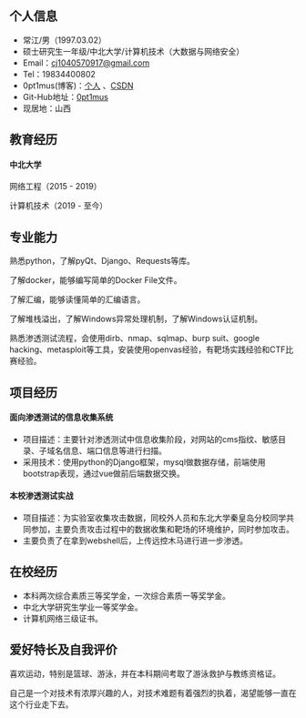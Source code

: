 <!--
**overoptimus/overoptimus** is a ✨ _special_ ✨ repository because its `README.md` (this file) appears on your GitHub profile.

Here are some ideas to get you started:

- 🔭 I’m currently working on ...
- 🌱 I’m currently learning ...
- 👯 I’m looking to collaborate on ...
- 🤔 I’m looking for help with ...
- 💬 Ask me about ...
- 📫 How to reach me: ...
- 😄 Pronouns: ...
- ⚡ Fun fact: ...
-->

## 个人信息

- 常江/男（1997.03.02）
- 硕士研究生一年级/中北大学/计算机技术（大数据与网络安全）
- Email：cj1040570917@gmail.com
- Tel：19834400802
- 0pt1mus(博客)：[个人](https://superj.site) 、[CSDN](https://blog.csdn.net/weixin_43713800)
- Git-Hub地址：[0pt1mus](https://github.com/overoptimus)
- 现居地：山西

## 教育经历

#### **中北大学**

网络工程（2015 - 2019）

计算机技术（2019 - 至今）

## 专业能力

熟悉python，了解pyQt、Django、Requests等库。

了解docker，能够编写简单的Docker File文件。

了解汇编，能够读懂简单的汇编语言。

了解堆栈溢出，了解Windows异常处理机制，了解Windows认证机制。

熟悉渗透测试流程，会使用dirb、nmap、sqlmap、burp suit、google hacking、metasploit等工具，安装使用openvas经验，有靶场实践经验和CTF比赛经验。

## 项目经历

#### 面向渗透测试的信息收集系统

- 项目描述：主要针对渗透测试中信息收集阶段，对网站的cms指纹、敏感目录、子域名信息、端口信息等进行扫描。
- 采用技术：使用python的Django框架，mysql做数据存储，前端使用bootstrap表现，通过vue做前后端数据交换。

#### 本校渗透测试实战

- 项目描述：为实验室收集攻击数据，同校外人员和东北大学秦皇岛分校同学共同参加，主要负责攻击过程中的数据收集和靶场的环境维护，同时参加攻击。
- 主要负责了在拿到webshell后，上传远控木马进行进一步渗透。

## 在校经历

- 本科两次综合素质三等奖学金，一次综合素质一等奖学金。
- 中北大学研究生学业一等奖学金。
- 计算机网络三级证书。

## 爱好特长及自我评价

喜欢运动，特别是篮球、游泳，并在本科期间考取了游泳救护与教练资格证。

自己是一个对技术有浓厚兴趣的人，对技术难题有着强烈的执着，渴望能够一直在这个行业走下去。
